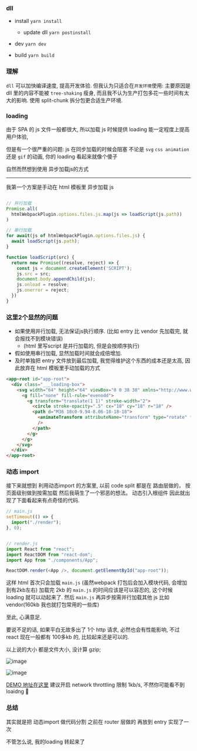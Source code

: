 ### dll

- install `yarn install`
  - update dll `yarn postinstall`

- dev `yarn dev`

- build `yarn build`


### 理解

`dll` 可以加快编译速度, 提高开发体验. 但我认为只适合在`开发环境`使用:
主要原因是 dll 里的内容不能被 `tree-shaking` 瘦身,
而且我不认为生产打包多花一些时间有太大的影响. 使用 split-chunk 拆分包更合适生产环境.


### loading

由于 SPA 的 js 文件一般都很大, 所以加载 js 时候提供 loading 能一定程度上提高用户体验,

但是有一个很严重的问题: js 在同步加载的时候会阻塞 不论是 `svg` `css animation` 还是 `gif` 的动画,
你的 loading 看起来就像个傻子

自然而然想到使用 异步加载js的方式

---

我第一个方案是手动在 html 模板里 异步加载 js
```js

// 并行加载
Promise.all(
  htmlWebpackPlugin.options.files.js.map(js => loadScript(js.path))
)

// 串行加载
for await(js of htmlWebpackPlugin.options.files.js) {
  await loadScript(js.path);
}

function loadScript(src) {
  return new Promise((resolve, reject) => {
    const js = document.createElement('SCRIPT');
    js.src = src;
    document.body.appendChild(js);
    js.onload = resolve;
    js.onerror = reject;
  })
}
```

### 这里2个显然的问题
  - 如果使用并行加载, 无法保证js执行顺序. (比如 entry 比 vendor 先加载完, 就会报找不到模块错误)
    - (html 里写script 是并行加载的, 但是会按顺序执行)
  - 假如使用串行加载, 显然加载时间就会成倍增加.
  - 及时单独把 entry 文件放到最后加载, 我觉得维护这个东西的成本还是太高, 因此放弃在 html 模板里手动加载的方式


```html
<app-root id="app-root">
  <div class="___loading-box">
    <svg width="64" height="64" viewBox="0 0 38 38" xmlns="http://www.w3.org/2000/svg" stroke="#ccc">
      <g fill="none" fill-rule="evenodd">
        <g transform="translate(1 1)" stroke-width="2">
          <circle stroke-opacity=".5" cx="18" cy="18" r="18" />
          <path d="M36 18c0-9.94-8.06-18-18-18">
            <animateTransform attributeName="transform" type="rotate" from="0 18 18" to="360 18 18" dur="1s" repeatCount="indefinite"
            />
          </path>
        </g>
      </g>
    </svg>
  </div>
</app-root>
```


### 动态 import

接下来就想到 利用动态import 的方案里,
以前 code split 都是在 路由层做的， 按页面级别做到按需加载
然后我萌生了一个邪恶的想法。
动态引入根组件
因此就出现了下面看起来有点奇怪的代码.

```js
// main.js
setTimeout(() => {
  import("./render");
}, 0);


// render.js
import React from "react";
import ReactDOM from "react-dom";
import App from "./components/App";

ReactDOM.render(<App />, document.getElementById("app-root"));
```


这样 html 首次只会加载 `main.js` (虽然webpack 打包后会加入模块代码, 会增加到有2kb左右)
加载完 2kb 的 `main.js` 的时间应该是可以容忍的, 这个时候 loading 就可以动起来了.
然后 `main.js` 再异步按需并行加载其他 js 比如 vendor(160kb 我也就打包常用的一些库)

至此, 心满意足.

要说不足的话, 如果平白无故多出了 1个 http 请求, 必然也会有性能影响,
不过 react 现在一般都有 100多kb 的, 比较起来还是可以的.


以上说的大小 都是文件大小, 没计算 gzip;


![image](https://user-images.githubusercontent.com/12208108/44659271-33dede80-aa36-11e8-9099-fce3f66b7c12.png)

![image](https://user-images.githubusercontent.com/12208108/44660183-7950db00-aa39-11e8-8853-0395ebbb7441.png)


[DEMO 地址在这里](https://uinz.github.io/webpack-dll-demo/) 建议开启 network throttling 限制 1kb/s, 不然你可能看不到loaidng 🤪


### 总结
其实就是把 动态import 做代码分割 之前在 router 层做的
再放到 entry 实现了一次

不管怎么说, 我的loading 转起来了